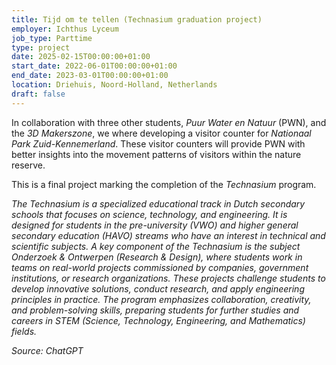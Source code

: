 ```yaml
---
title: Tijd om te tellen (Technasium graduation project)
employer: Ichthus Lyceum
job_type: Parttime
type: project
date: 2025-02-15T00:00:00+01:00
start_date: 2022-06-01T00:00:00+01:00
end_date: 2023-03-01T00:00:00+01:00
location: Driehuis, Noord-Holland, Netherlands
draft: false
---
```

In collaboration with three other students, *Puur Water en Natuur* (PWN), and the *3D Makerszone*, we where developing a visitor counter for *Nationaal Park Zuid-Kennemerland*. These visitor counters will provide PWN with better insights into the movement patterns of visitors within the nature reserve.  

This is a final project marking the completion of the *Technasium* program.

<i>
The Technasium is a specialized educational track in Dutch secondary schools that focuses on science, technology, and engineering. It is designed for students in the pre-university (VWO) and higher general secondary education (HAVO) streams who have an interest in technical and scientific subjects.
A key component of the Technasium is the subject Onderzoek & Ontwerpen (Research & Design), where students work in teams on real-world projects commissioned by companies, government institutions, or research organizations. These projects challenge students to develop innovative solutions, conduct research, and apply engineering principles in practice.
The program emphasizes collaboration, creativity, and problem-solving skills, preparing students for further studies and careers in STEM (Science, Technology, Engineering, and Mathematics) fields.

Source: ChatGPT
</i>